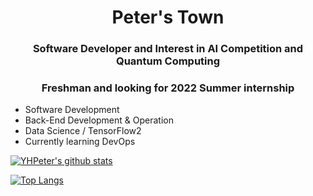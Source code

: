 <!-- # Peter HomePage -->

<h1 align="center">Peter's Town</h1>

<h3 align="center">Software Developer and Interest in AI Competition and Quantum Computing</h2>

<h3 align="center">Freshman and looking for 2022 Summer internship</h2>

- Software Development
- Back-End Development & Operation
- Data Science / TensorFlow2
- Currently learning DevOps
<!-- I’m currently learning Tensorflow 2.0 and Contineous Intergration. -->

<!-- 🔭 I’m currently working on Web Deployment and Operation

🌱 

👯 I’m working for on [Tech4GoodCN](https://github.com/Tech4GoodCN) -->
<!--
**YHPeter/YHPeter** is a ✨ _special_ ✨ repository because its `README.md` (this file) appears on your GitHub profile.

Here are some ideas to get you started:

- 🔭 I’m currently working on ...
- 🌱 I’m currently learning ...
- 👯 I’m looking to collaborate on ...
- 🤔 I’m looking for help with ...
- 💬 Ask me about ...
- 📫 How to reach me: ...
- 😄 Pronouns: ...
- ⚡ Fun fact: ...

![CV](Part1.jpg)
![CV](Part2.jpg)

coour setting: &title_color=FFFFFF&text_color=FFFFFF&icon_color=FFFFFF&bg_color=DEG,EF0A6A,B6359C
-->
[![YHPeter's github stats](https://github-readme-stats.vercel.app/api?username=YHPeter&theme=vue&hide=prs,issues&show_icons=true&title_color=FFFFFF&text_color=FFFFFF&icon_color=FFFFFF&bg_color=DEG,007DDE,EF0A6A)](https://github.com/anuraghazra/github-readme-stats)

[![Top Langs](https://github-readme-stats.vercel.app/api/top-langs/?username=YHPeter&theme=buefy&hide=Batchfile)](https://github.com/anuraghazra/github-readme-stats)
